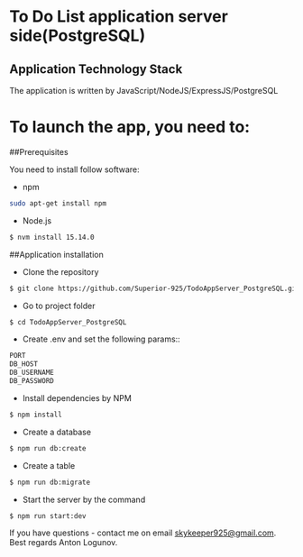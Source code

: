# To Do List application server side(PostgreSQL)

## Application Technology Stack

The application is written by JavaScript/NodeJS/ExpressJS/PostgreSQL

# To launch the app, you need to:

##Prerequisites

You need to install follow software:

- npm
 ```sh
sudo apt-get install npm
  ```

- Node.js 

 ```sh
$ nvm install 15.14.0
  ```

##Application installation

 - Clone the repository

  ```sh
$ git clone https://github.com/Superior-925/TodoAppServer_PostgreSQL.git
 ```

- Go to project folder

```sh
$ cd TodoAppServer_PostgreSQL
 ```

- Create .env and set the following params::

```sh
PORT
DB_HOST
DB_USERNAME
DB_PASSWORD
 ```

- Install dependencies by NPM

 ```sh
$ npm install
```

 - Create a database

```sh
$ npm run db:create
 ```

- Create a table

```sh
$ npm run db:migrate
 ```

 - Start the server by the command

 ```sh
$ npm run start:dev
```

If you have questions - contact me on email skykeeper925@gmail.com.
Best regards Anton Logunov.